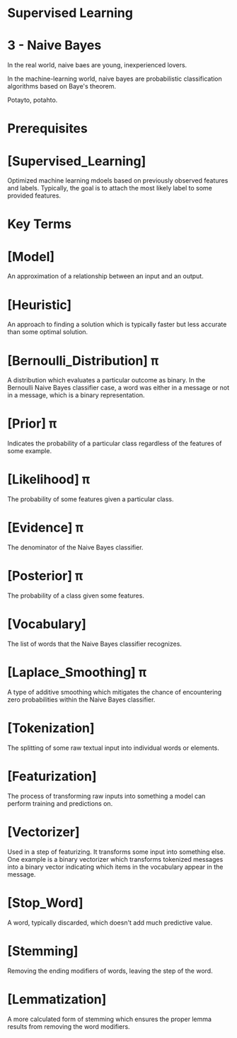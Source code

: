 # Supervised Learning

# 3 - Naive Bayes

In the real world, naive baes are young, inexperienced lovers.

In the machine-learning world, naive bayes are probabilistic classification 
algorithms based on Baye's theorem.

Potayto, potahto.

# Prerequisites

# [Supervised_Learning]
Optimized machine learning mdoels based on previously observed features and labels. 
Typically, the goal is to attach the most likely label to some provided features.

# Key Terms

# [Model]
An approximation of a relationship between an input and an output.

# [Heuristic]
An approach to finding a solution which is typically faster but less accurate than 
some optimal solution.

# [Bernoulli_Distribution] π
A distribution which evaluates a particular outcome as binary. In the Bernoulli 
Naive Bayes classifier case, a word was either in a message or not in a message, 
which is a binary representation.

# [Prior] π
Indicates the probability of a particular class regardless of the features of some 
example.

# [Likelihood] π
The probability of some features given a particular class.

# [Evidence] π
The denominator of the Naive Bayes classifier.

# [Posterior] π
The probability of a class given some features.

# [Vocabulary]
The list of words that the Naive Bayes classifier recognizes.

# [Laplace_Smoothing] π
A type of additive smoothing which mitigates the chance of encountering zero 
probabilities within the Naive Bayes classifier.

# [Tokenization]
The splitting of some raw textual input into individual words or elements.

# [Featurization]
The process of transforming raw inputs into something a model can perform training 
and predictions on.

# [Vectorizer]
Used in a step of featurizing. It transforms some input into something else. One 
example is a binary vectorizer which transforms tokenized messages into a binary 
vector indicating which items in the vocabulary appear in the message.

# [Stop_Word]
A word, typically discarded, which doesn't add much predictive value.

# [Stemming]
Removing the ending modifiers of words, leaving the step of the word.

# [Lemmatization]
A more calculated form of stemming which ensures the proper lemma results from 
removing the word modifiers.
